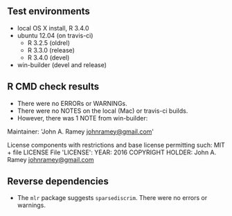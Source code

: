 ## Test environments
* local OS X install, R 3.4.0
* ubuntu 12.04 (on travis-ci)
  * R 3.2.5 (oldrel)
  * R 3.3.0 (release)
  * R 3.4.0 (devel)
* win-builder (devel and release)

## R CMD check results
* There were no ERRORs or WARNINGs.
* There were no NOTES on the local (Mac) or travis-ci builds.
* However, there was 1 NOTE from win-builder:

Maintainer: 'John A. Ramey <johnramey@gmail.com>'

License components with restrictions and base license permitting such:
MIT + file LICENSE
File 'LICENSE':
YEAR: 2016
  COPYRIGHT HOLDER: John A. Ramey <johnramey@gmail.com>

## Reverse dependencies

* The `mlr` package suggests `sparsediscrim`. There were no errors or warnings.
